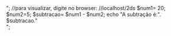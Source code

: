 
<?php
  //programa que faz a soma de dois números

  $num1= 20;
  $num2=5;
  $soma= $num1 + $num2;
  echo "A soma é:" . $soma ."<br>";

  //para visualizar, digite no browser:
//localhost/2ds


$num1= 20;
$num2=5;
$subtracao= $num1 - $num2;
echo "A subtração é:". $subtracao."<br>";
 
